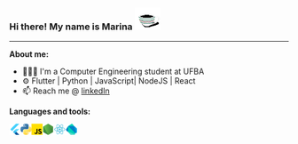 ### **Hi there! My name is Marina**  <img src="./images/kitten.gif" height="40">

* * *

**About me:**
- 👩🏻‍🎓 I'm a Computer Engineering student at UFBA
- ⚙️ Flutter | Python | JavaScript| NodeJS | React
- 📫 Reach me @ [linkedIn](https://www.linkedin.com/in/mariconpe)

**Languages and tools:**

<img align="left" height="20" src="./images/flutter.png">
<img align="left" height="20" src="./images/python.png">
<img align="left" height="20" src="./images/js.png">
<img align="left" height="20" src="./images/nodejs.png">
<img align="left" height="20" src="./images/react.png">
<img align="left" height="20" src="./images/dart.png">
